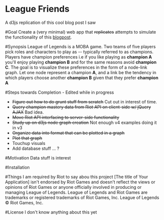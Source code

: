 # League Friends
A d3js replication of this cool blog post I saw

#Goal
Create a (very minimal) web app that ~~replicates~~ attempts to simulate the functionality of this [blogpost](http://na.leagueoflegends.com/en/page/find-your-lunch-table-which-champs-are-friends).

#Synopsis
League of Legends is a MOBA game. Two teams of five players pick roles and characters to play as -- typically referred to as champions. Players have champion preferences i.e if you like playing as __champion A__ you'll enjoy playing __champion B__ and for the same reasons avoid __champion C__. The goal is to visualize these preferences in the form of a node-link graph. Let one node represent a champion __A__, and a link be the tendency in which players choose another __champion B__ given that they prefer __champion A__

#Steps towards Completion - Edited while in progress

* ~~Figure out how to do grunt stuff from scratch~~ Cut out in interest of time.
* ~~Query champion mastery data from Riot API on client-side w/ jQuery AJAX~~ Bad idea.
* ~~Move Riot API interfacing to server-side functionality~~
* ~~Study up on d3js node graph creation~~ Not enough v4 examples doing it in v3
* ~~Organize data into format that can be plotted in a graph~~
* ~~Plot that graph~~
* Touchup visuals
* Add database stuff ... ? 


#Motivation
Data stuff is interest

#Installation

#Things I am required by Riot to say abou this project
[The title of Your Application] isn't endorsed by Riot Games and doesn't reflect the views or opinions of Riot Games or anyone officially involved in producing or managing League of Legends. League of Legends and Riot Games are trademarks or registered trademarks of Riot Games, Inc. League of Legends © Riot Games, Inc.

#License
I don't know anything about this yet




